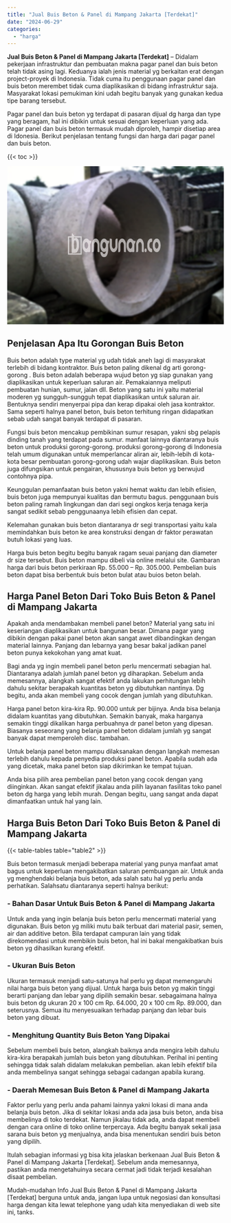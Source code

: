 ```yaml
---
title: "Jual Buis Beton & Panel di Mampang Jakarta [Terdekat]"
date: "2024-06-29"
categories: 
  - "harga"
---
```


**Jual Buis Beton & Panel di Mampang Jakarta \[Terdekat\]** – Didalam pekerjaan infrastruktur dan pembuatan makna pagar panel dan buis beton telah tidak asing lagi. Keduanya ialah jenis material yg berkaitan erat dengan project-proyek di Indonesia. Tidak cuma itu penggunaan pagar panel dan buis beton merembet tidak cuma diaplikasikan di bidang infrastruktur saja. Masyarakat lokasi pemukiman kini udah begitu banyak yang gunakan kedua tipe barang tersebut.

Pagar panel dan buis beton yg terdapat di pasaran dijual dg harga dan type yang beragam, hal ini dibikin untuk sesuai dengan keperluan yang ada. Pagar panel dan buis beton termasuk mudah diproleh, hampir disetiap area di Idonesia. Berikut penjelasan tentang fungsi dan harga dari pagar panel dan buis beton.

{{< toc >}}

![Jual Buis Beton & Panel di Mampang Jakarta [Terdekat]](/images/jual-panel-buis-beton-murah-05.png)

## Penjelasan Apa Itu Gorongan Buis Beton

Buis beton adalah type material yg udah tidak aneh lagi di masyarakat terlebih di bidang kontraktor. Buis beton paling dikenal dg arti gorong-gorong . Buis beton adalah beberapa wujud beton yg siap gunakan yang diaplikasikan untuk keperluan saluran air. Pemakaiannya meliputi pembuatan hunian, sumur, jalan dll. Beton yang satu ini yaitu material moderen yg sungguh-sungguh tepat diaplikasikan untuk saluran air. Bentuknya sendiri menyerpai pipa dan kerap dipakai oleh jasa kontraktor. Sama seperti halnya panel beton, buis beton terhitung ringan didapatkan sebab udah sangat banyak terdapat di pasaran.

Fungsi buis beton mencakup pembikinan sumur resapan, yakni sbg pelapis dinding tanah yang terdapat pada sumur. manfaat lainnya diantaranya buis beton untuk produksi gorong-gorong. produksi gorong-gorong di Indonesia telah umum digunakan untuk memperlancar aliran air, lebih-lebih di kota-kota besar pembuatan gorong-gorong udah wajar diaplikasikan. Buis beton juga difungsikan untuk pengairan, khususnya buis beton yg berwujud contohnya pipa.

Keunggulan pemanfaatan buis beton yakni hemat waktu dan lebih efisien, buis beton juga mempunyai kualitas dan bermutu bagus. penggunaan buis beton paling ramah lingkungan dan dari segi ongkos kerja tenaga kerja sangat sedikit sebab penggunaanya lebih efisien dan cepat.

Kelemahan gunakan buis beton diantaranya dr segi transportasi yaitu kala memindahkan buis beton ke area konstruksi dengan dr faktor perawatan butuh lokasi yang luas.

Harga buis beton begitu begitu banyak ragam seuai panjang dan diameter dr size tersebut. Buis beton mampu dibeli via online melalui site. Gambaran harga dari buis beton perkiraan Rp. 55.000 – Rp. 305.000. Pembelian buis beton dapat bisa berbentuk buis beton bulat atau buios beton belah.

## Harga Panel Beton Dari Toko Buis Beton & Panel di Mampang Jakarta

Apakah anda mendambakan membeli panel beton? Material yang satu ini keseriangan diaplikasikan untuk bangunan besar. Dimana pagar yang dibikin dengan pakai panel beton akan sangat awet dibandingkan dengan material lainnya. Panjang dan lebarnya yang besar bakal jadikan panel beton punya kekokohan yang amat kuat.

Bagi anda yg ingin membeli panel beton perlu mencermati sebagian hal. Diantaranya adalah jumlah panel beton yg diharapkan. Sebelum anda memesannya, alangkah sangat efektif anda lakukan perhitungan lebih dahulu sekitar berapakah kuantitas beton yg dibutuhkan nantinya. Dg begitu, anda akan membeli yang cocok dengan jumlah yang dibutuhkan.

Harga panel beton kira-kira Rp. 90.000 untuk per bijinya. Anda bisa belanja didalam kuantitas yang dibutuhkan. Semakin banyak, maka harganya semakin tinggi dikalikan harga perbuahnya dr panel beton yang dipesan. Biasanya seseorang yang belanja panel beton didalam jumlah yg sangat banyak dapat memperoleh disc. tambahan.

Untuk belanja panel beton mampu dilaksanakan dengan langkah memesan terlebih dahulu kepada penyedia produksi panel beton. Apabila sudah ada yang dicetak, maka panel beton siap dikirimkan ke tempat tujuan.

Anda bisa pilih area pembelian panel beton yang cocok dengan yang diinginkan. Akan sangat efektif jikalau anda pilih layanan fasilitas toko panel beton dg harga yang lebih murah. Dengan begitu, uang sangat anda dapat dimanfaatkan untuk hal yang lain.

## Harga Buis Beton Dari Toko Buis Beton & Panel di Mampang Jakarta

{{< table-tables table="table2" >}}

Buis beton termasuk menjadi beberapa material yang punya manfaat amat bagus untuk keperluan mengakibatkan saluran pembuangan air. Untuk anda yg menghendaki belanja buis beton, ada salah satu hal yg perlu anda perhatikan. Salahsatu diantaranya seperti halnya berikut:

### \- Bahan Dasar Untuk Buis Beton & Panel di Mampang Jakarta

Untuk anda yang ingin belanja buis beton perlu mencermati material yang digunakan. Buis beton yg miliki mutu baik terbuat dari material pasir, semen, air dan additive beton. Bila terdapat campuran lain yang tidak direkomendasi untuk membikin buis beton, hal ini bakal mengakibatkan buis beton yg dihasilkan kurang efektif.

### \- Ukuran Buis Beton

Ukuran termasuk menjadi satu-satunya hal perlu yg dapat memengaruhi nilai harga buis beton yang dijual. Untuk harga buis beton yg makin tinggi berarti panjang dan lebar yang dipilih semakin besar. sebagaimana halnya buis beton dg ukuran 20 x 100 cm Rp. 64.000, 20 x 100 cm Rp. 89.000, dan seterusnya. Semua itu menyesuaikan terhadap panjang dan lebar buis beton yang dibuat.

### \- Menghitung Quantity Buis Beton Yang Dipakai

Sebelum membeli buis beton, alangkah baiknya anda mengira lebih dahulu kira-kira berapakah jumlah buis beton yang dibutuhkan. Perihal ini penting sehingga tidak salah didalam melakukan pembelian. akan lebih efektif bila anda membelinya sangat sehingga sebagai cadangan apabila kurang.

### \- Daerah Memesan Buis Beton & Panel di Mampang Jakarta

Faktor perlu yang perlu anda pahami lainnya yakni lokasi di mana anda belanja buis beton. Jika di sekitar lokasi anda ada jasa buis beton, anda bisa membelinya di toko terdekat. Namun jikalau tidak ada, anda dapat membeli dengan cara online di toko online terpercaya. Ada begitu banyak sekali jasa sarana buis beton yg menjualnya, anda bisa menentukan sendiri buis beton yang dipilih.

Itulah sebagian informasi yg bisa kita jelaskan berkenaan Jual Buis Beton & Panel di Mampang Jakarta \[Terdekat\]. Sebelum anda memesannya, pastikan anda mengetahuinya secara cermat jadi tidak terjadi kesalahan disaat pembelian.

Mudah-mudahan Info Jual Buis Beton & Panel di Mampang Jakarta \[Terdekat\] berguna untuk anda, jangan lupa untuk negosiasi dan konsultasi harga dengan kita lewat telephone yang udah kita menyediakan di web site ini, tanks.
